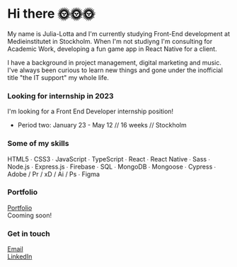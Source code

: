 # Hi there 🌞🌞🌞

My name is Julia-Lotta and I'm currently studying Front-End development at Medieinstitutet in Stockholm.
When I'm not studiyng I'm consulting for Academic Work, developing a fun game app in React Native for a client.<br>

I have a background in project management, digital marketing and music. I've always been curious to learn new things and gone under the inofficial title "the IT support" my whole life.

### Looking for internship in 2023
I'm looking for a Front End Developer internship position!<br>
- Period two: January 23 - May 12 // 16 weeks // Stockholm

### Some of my skills
HTML5 ∙ CSS3 ∙ JavaScript ∙ TypeScript ∙ React ∙ React Native ∙ Sass ∙ Node.js ∙ Express.js ∙ Firebase ∙ SQL ∙ MongoDB ∙ Mongoose ∙ Cypress ∙ Adobe / Pr / xD / Ai / Ps ∙ Figma

### Portfolio
[Portfolio](https://tingloef.se/)<br>
Cooming soon! 


### Get in touch

[Email](mailto:julia-lotta@tingloef.se) <br>
[LinkedIn](https://www.linkedin.com/in/julialottatinglof) <br>

